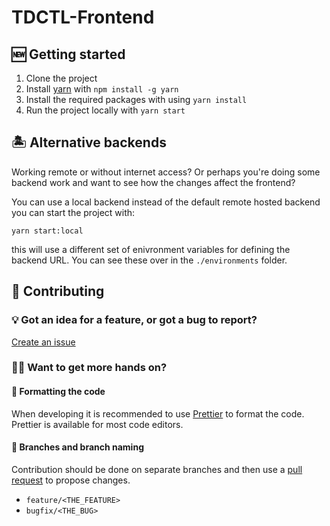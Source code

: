 # TDCTL-Frontend

## 🆕 Getting started 
1. Clone the project
2. Install [yarn](https://yarnpkg.com/) with `npm install -g yarn`
3. Install the required packages with using ```yarn install``` 
4. Run the project locally with `yarn start`

## 🏝 Alternative backends
Working remote or without internet access? Or perhaps you're doing some backend work and want to see how the changes affect the frontend?

You can use a local backend instead of the default remote hosted backend you can start the project with:
```
yarn start:local
```
this will use a different set of enivronment variables for defining the backend URL. You can see these over in the `./environments` folder.

## :clap: Contributing
### 💡 Got an idea for a feature, or got a bug to report?
[Create an issue](https://github.com/td-org-uit-no/tdctl-frontend/issues/new/choose)

### 👷‍♂️ Want to get more hands on?
#### 💅 Formatting the code
When developing it is recommended to use [Prettier](https://prettier.io/) to format the code. Prettier is available for most code editors.
#### :twisted_rightwards_arrows: Branches and branch naming
Contribution should be done on separate branches and then use a [pull request](https://github.com/td-org-uit-no/tdctl-frontend/compare) to propose changes.
* `feature/<THE_FEATURE>` 
* `bugfix/<THE_BUG>`
  